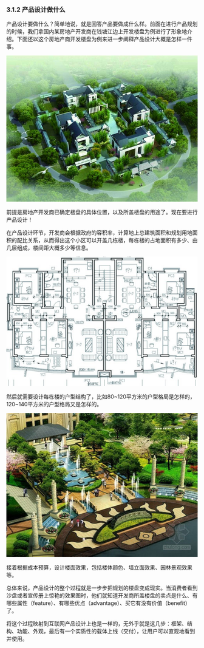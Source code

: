 ### 3.1.2 产品设计做什么

产品设计要做什么？简单地说，就是回答产品要做成什么样。前面在进行产品规划的时候，我们拿国内某房地产开发商在钱塘江边上开发楼盘为例进行了形象地介绍。下面还以这个房地产商开发楼盘为例来进一步阐释产品设计大概是怎样一件事。

![](images/image01968.jpeg)

前提是房地产开发商已确定楼盘的具体位置，以及所盖楼盘的用途了。现在要进行产品设计！

在产品设计环节，开发商会根据政府的容积率，计算地上总建筑面积和规划用地面积的配比关系，从而得出这个小区可以开盖几栋楼，每栋楼的占地面积有多少、由几层组成，楼间距大概多少等信息。

![](images/image01969.jpeg)

然后就需要设计每栋楼的户型结构了，比如80~120平方米的户型格局是怎样的，120~140平方米的户型格局又是怎样的。

![](images/image01970.jpeg)

接着根据成本预算，设计楼面效果，包括楼体颜色、墙立面效果、园林景观效果等。

总体来说，产品设计的整个过程就是一步步把规划的楼盘变成现实。当消费者看到沙盘或者宣传册上惊艳的效果图时，他们就知道开发商所盖楼盘的卖点是什么、有哪些属性（feature）、有哪些优点（advantage）、买它有没有价值（benefit）了。

将这个过程映射到互联网产品设计上也是一样的，无外乎就是这几步：框架、结构、功能、外观，最后有一个实质性的载体上线（交付），让用户可以直观地看到并使用。
